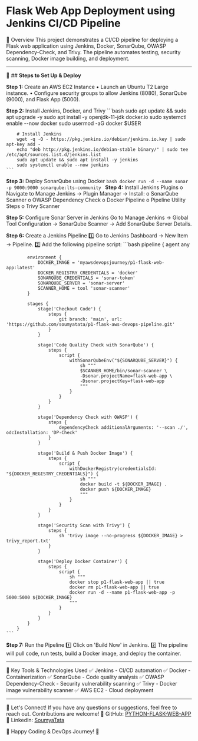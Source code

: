 # **Flask Web App Deployment using Jenkins CI/CD Pipeline**
🚀 Overview
This project demonstrates a CI/CD pipeline for deploying a Flask web application using Jenkins, Docker, SonarQube, OWASP Dependency-Check, and Trivy. The pipeline automates testing, security scanning, Docker image building, and deployment.
________________________________________

📌 ## **Steps to Set Up & Deploy**

**Step 1:** Create an AWS EC2 Instance
•	Launch an Ubuntu T2 Large instance.
•	Configure security groups to allow Jenkins (8080), SonarQube (9000), and Flask App (5000).

**Step 2:**  Install Jenkins, Docker, and Trivy
    ```bash
        sudo apt update && sudo apt upgrade -y
        sudo apt install -y openjdk-11-jdk docker.io
        sudo systemctl enable --now docker
        sudo usermod -aG docker $USER                       

        # Install Jenkins
        wget -q -O - https://pkg.jenkins.io/debian/jenkins.io.key | sudo apt-key add -
        echo "deb http://pkg.jenkins.io/debian-stable binary/" | sudo tee /etc/apt/sources.list.d/jenkins.list
        sudo apt update && sudo apt install -y jenkins
        sudo systemctl enable --now jenkins
    ```

**Step 3:** Deploy SonarQube using Docker
    ```bash
        docker run -d --name sonar -p 9000:9000 sonarqube:lts-community
    ```
**Step 4:** Install Jenkins Plugins
    o	Navigate to Manage Jenkins → Plugin Manager → Install: 
    o	SonarQube Scanner
    o	OWASP Dependency Check
    o	Docker Pipeline
    o	Pipeline Utility Steps
    o	Trivy Scanner

**Step 5:** Configure Sonar Server in Jenkins
    Go to Manage Jenkins → Global Tool Configuration → SonarQube Scanner → Add SonarQube Server Details.

**Step 6:** Create a Jenkins Pipeline
    1️⃣ Go to Jenkins Dashboard → New Item → Pipeline.
    2️⃣	Add the following pipeline script:
    ```bash
        pipeline {
            agent any

            environment {
                DOCKER_IMAGE = 'myawsdevopsjourney/p1-flask-web-app:latest'
                DOCKER_REGISTRY_CREDENTIALS = 'docker'
                SONARQUBE_CREDENTIALS = 'sonar-token'
                SONARQUBE_SERVER = 'sonar-server'
                SCANNER_HOME = tool 'sonar-scanner'
            }

            stages {
                stage('Checkout Code') {
                    steps {
                        git branch: 'main', url: 'https://github.com/soumyatata/p1-flask-aws-devops-pipeline.git'
                    }
                }

                stage('Code Quality Check with SonarQube') {
                    steps {
                        script {
                            withSonarQubeEnv("${SONARQUBE_SERVER}") {
                                sh """
                                $SCANNER_HOME/bin/sonar-scanner \
                                -Dsonar.projectName=flask-web-app \
                                -Dsonar.projectKey=flask-web-app
                                """
                            }
                        }
                    }
                }

                stage('Dependency Check with OWASP') {
                    steps {
                        dependencyCheck additionalArguments: '--scan ./', odcInstallation: 'DP-Check'
                    }
                }

                stage('Build & Push Docker Image') {
                    steps {
                        script {
                            withDockerRegistry(credentialsId: "${DOCKER_REGISTRY_CREDENTIALS}") {
                                sh """
                                docker build -t ${DOCKER_IMAGE} .
                                docker push ${DOCKER_IMAGE}
                                """
                            }
                        }
                    }
                }

                stage('Security Scan with Trivy') {
                    steps {
                        sh 'trivy image --no-progress ${DOCKER_IMAGE} > trivy_report.txt'
                    }
                }

                stage('Deploy Docker Container') {
                    steps {
                        script {
                            sh """
                            docker stop p1-flask-web-app || true
                            docker rm p1-flask-web-app || true
                            docker run -d --name p1-flask-web-app -p 5000:5000 ${DOCKER_IMAGE}
                            """
                        }
                    }
                }
            }
        }
    ```
**Step 7:** Run the Pipeline
    1️⃣ Click on 'Build Now' in Jenkins.
    2️⃣	The pipeline will pull code, run tests, build a Docker image, and deploy the container.
________________________________________

📌 Key Tools & Technologies Used
✅ Jenkins - CI/CD automation
✅ Docker - Containerization
✅ SonarQube - Code quality analysis
✅ OWASP Dependency-Check - Security vulnerability scanning
✅ Trivy - Docker image vulnerability scanner
✅ AWS EC2 - Cloud deployment
________________________________________
📢 Let's Connect!
If you have any questions or suggestions, feel free to reach out. Contributions are welcome!
🔗 GitHub: [PYTHON-FLASK-WEB-APP](https://github.com/soumyatata/p1-flask-aws-devops-pipeline)
🔗 LinkedIn: [SoumyaTata](https://www.linkedin.com/in/t-soumya/)

🚀 Happy Coding & DevOps Journey! 🚀

